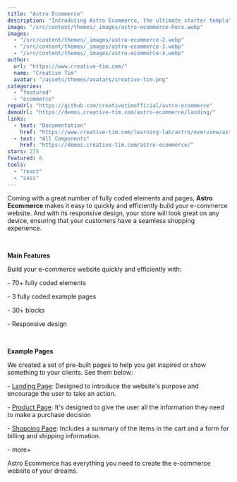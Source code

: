 ```yaml
---
title: "Astro Ecommerce"
description: "Introducing Astro Ecommerce, the ultimate starter template for your e-commerce web project. Built on Astro's next-gen island architecture, Astro Ecommerce offers a sleek and modern design with a wide range of components and features to help you create a stunning online store."
image: "/src/content/themes/_images/astro-ecommerce-hero.webp"
images:
  - "/src/content/themes/_images/astro-ecommerce-2.webp"
  - "/src/content/themes/_images/astro-ecommerce-3.webp"
  - "/src/content/themes/_images/astro-ecommerce-4.webp"
author:
  url: "https://www.creative-tim.com/"
  name: "Creative Tim"
  avatar: "/assets/themes/avatars/creative-tim.png"
categories:
  - "featured"
  - "ecommerce"
repoUrl: "https://github.com/creativetimofficial/astro-ecommerce"
demoUrl: "https://demos.creative-tim.com/astro-ecommerce/landing/"
links:
  - text: "Documentation"
    href: "https://www.creative-tim.com/learning-lab/astro/overview/astro-ecommerce"
  - text: "All Components"
    href: "https://demos.creative-tim.com/astro-ecommerce/"
stars: 275
featured: 6
tools:
  - "react"
  - "sass"
---
```


<p>
  Coming with a great number of fully coded elements and pages,
  <strong>Astro Ecommerce</strong> makes it easy to quickly and efficiently build your e-commerce
  website. And with its responsive design, your store will look great on any device, ensuring that
  your customers have a seamless shopping experience.
</p>
<p><br /></p>
<p><strong>Main Features</strong></p>
<p>Build your e-commerce website quickly and efficiently with:</p>
<p>- 70+ fully coded elements</p>
<p>- 3 fully coded example pages</p>
<p>- 30+ blocks</p>
<p>- Responsive design</p>
<p><br /></p>
<p><strong>Example Pages</strong></p>
<p>
  We created a set of pre-built pages to help you get inspired or show something to your clients.
  See them below:
</p>
<p>
  -
  <a
    href="https://demos.creative-tim.com/astro-ecommerce/landing/"
    rel="noopener noreferrer"
    target="_blank"
    >Landing Page</a
  >: Designed to introduce the website's purpose and encourage the user to take an action.
</p>
<p>
  -
  <a
    href="https://demos.creative-tim.com/astro-ecommerce/product/"
    rel="noopener noreferrer"
    target="_blank"
    >Product Page</a
  >: It's designed to give the user all the information they need to make a purchase decision
</p>
<p>
  -
  <a
    href="https://demos.creative-tim.com/astro-ecommerce/shopping-cart/"
    rel="noopener noreferrer"
    target="_blank"
    >Shopping Page</a
  >: Includes a summary of the items in the cart and a form for billing and shipping information.
</p>
<p>- more+</p>
<p>Astro Ecommerce has everything you need to create the e-commerce website of your dreams.</p>
